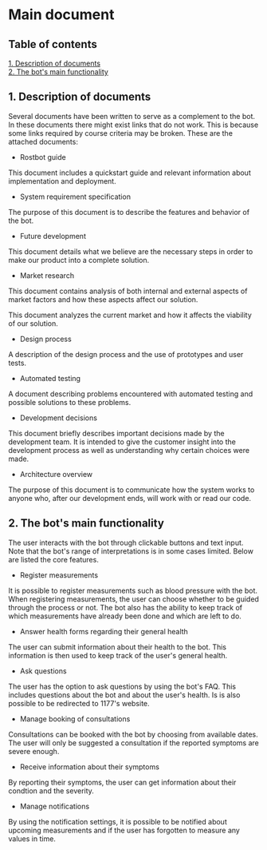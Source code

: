 # Main document

## Table of contents
[1. Description of documents](#descriptiondocuments)   
[2. The bot's main functionality](#mainfunctionality)   
 
## 1. Description of documents <a name="descriptiondocuments"></a>

Several documents have been written to serve as a complement to the bot. In these documents there might exist links that do not work. This is because some links required by course criteria may be broken. These are the attached documents:

- Rostbot guide

This document includes a quickstart guide and relevant information about implementation and deployment.

- System requirement specification

The purpose of this document is to describe the features and behavior of the bot.

- Future development

This document details what we believe are the necessary steps in order to make our product into a complete solution.

- Market research

This document contains analysis of both internal and external aspects of market factors and how these aspects affect our solution.

This document analyzes the current market and how it affects the viability of our solution.

- Design process

A description of the design process and the use of prototypes and user tests.

- Automated testing

A document describing problems encountered with automated testing and possible solutions to these problems.

- Development decisions

This document briefly describes important decisions made by the development team. It is intended to give the customer insight into the development process as well as understanding why certain choices were made.

- Architecture overview

The purpose of this document is to communicate how the system works to anyone who, after our development ends, will work with or read our code.

## 2. The bot's main functionality <a name="mainfunctionality"></a>

The user interacts with the bot through clickable buttons and text input. Note that the bot's range of interpretations is in some cases limited. Below are listed the core features.

- Register measurements

It is possible to register measurements such as blood pressure with the bot. When registering measurements, the user can choose whether to be guided through the process or not. The bot also has the ability to keep track of which measurements have already been done and which are left to do.

- Answer health forms regarding their general health

The user can submit information about their health to the bot. This information is then used to keep track of the user's general health.

- Ask questions

The user has the option to ask questions by using the bot's FAQ. This includes questions about the bot and about the user's health. Is is also possible to be redirected to 1177's website.

- Manage booking of consultations

Consultations can be booked with the bot by choosing from available dates. The user will only be suggested a consultation if the reported symptoms are severe enough.

- Receive information about their symptoms 

By reporting their symptoms, the user can get information about their condtion and the severity. 

- Manage notifications

By using the notification settings, it is possible to be notified about upcoming measurements and if the user has forgotten to measure any values in time.

